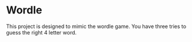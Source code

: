 # Wordle
 This project is designed to mimic the wordle game. You have three tries to guess the right 4 letter word.
